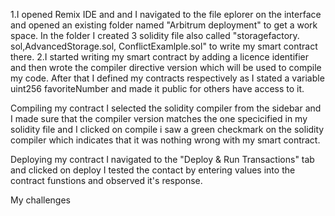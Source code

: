 1.I opened Remix IDE and and I navigated to the file eplorer on the interface and opened an existing folder named "Arbitrum deployment" to get a work space. In the folder I created 3 solidity file also called "storagefactory. sol,AdvancedStorage.sol, ConflictExamlple.sol" to write my smart contract there. 2.I started writing my smart contract by adding a licence identifier and then wrote the compiler directive version which will be used to compile my code. After that I defined my contracts respectively as I stated a variable uint256 favoriteNumber and made it public for others have access to it.

Compiling my contract
I selected the solidity compiler from the sidebar and I made sure that the compiler version matches the one specicified in my solidity file and I clicked on compile i saw a green checkmark on the solidity compiler which indicates that it was nothing wrong with my smart contract.

Deploying my contract
I navigated to the "Deploy & Run Transactions" tab and clicked on deploy I tested the contact by entering values into the contract funstions and observed it's response.

My challenges
